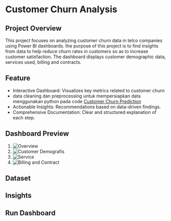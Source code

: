 # Customer Churn Analysis

## Project Overview
This project focuses on analyzing customer churn data in telco companies using Power BI dashboards. the purpose of this project is to find insights from data to help reduce churn rates in customers so as to increase customer satisfaction. The dashboard displays customer demographic data, services used, billing and contracts.

## Feature 
* Interactive Dashboard: Visualizes key metrics related to customer churn
* data cleaning dan preprocessing untuk mempersiapkan data menggunakan python pada code [Customer Churn Prediction]()
* Actionable Insights: Recommendations based on data-driven findings.
* Comprehensive Documentation: Clear and structured explanation of each step.

## Dashboard Preview
1. ![Overview]()
2. ![Customer Demografis]()
3. ![Service]()
4. ![Billing and Contract]()

## Dataset

## Insights

## Run Dashboard
